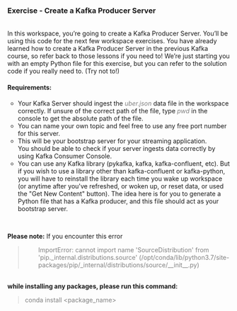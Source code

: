 <h3><strong>Exercise - Create a Kafka Producer Server</strong></h3>
<p><br />In this workspace, you&rsquo;re going to create a Kafka Producer Server. You&rsquo;ll be using this code for the next few workspace exercises. You have already learned how to create a Kafka Producer Server in the previous Kafka course, so refer back to those lessons if you need to! We&rsquo;re just starting you with an empty Python file for this exercise, but you can refer to the solution code if you really need to. (Try not to!)</p>
<h4>Requirements:</h4>
<ul style="list-style-type: circle;">
<li>Your Kafka Server should ingest the <span style="color: #808080;"><em>uber.json</em></span> data file in the workspace correctly. If unsure of the correct path of the file, type <em><span style="color: #808080;">pwd</span></em> in the console to get the absolute path of the file.</li>
<li>You can name your own topic and feel free to use any free port number for this server.</li>
<li>This will be your bootstrap server for your streaming application.<br />You should be able to check if your server ingests data correctly by using Kafka Consumer Console.</li>
<li>You can use any Kafka library (pykafka, kafka, kafka-confluent, etc). But if you wish to use a library other than kafka-confluent or kafka-python, you will have to reinstall the library each time you wake up workspace (or anytime after you've refreshed, or woken up, or reset data, or used the "Get New Content" button). The idea here is for you to generate a Python file that has a Kafka producer, and this file should act as your bootstrap server.</li>
</ul>
<p>&nbsp;</p>
<p><strong>Please note:</strong> If you encounter this error</p>
<blockquote>
<p style="padding-left: 30px;"><span style="color: #808080;">ImportError: cannot import name 'SourceDistribution' from 'pip._internal.distributions.source' (/opt/conda/lib/python3.7/site-packages/pip/_internal/distributions/source/__init__.py)</span></p>
</blockquote>
<p><br /><strong>while installing any packages, please run this command:</strong></p>
<blockquote>
<p><span style="color: #808080;">conda install &lt;package_name&gt;</span></p>
</blockquote>
